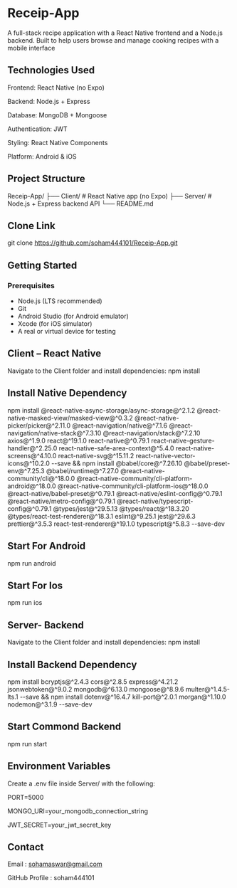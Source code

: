 # Receip-App

A full-stack recipe application with a React Native frontend and a Node.js backend. Built to help users browse and manage cooking recipes with a mobile interface

## Technologies Used
Frontend: React Native (no Expo)

Backend: Node.js + Express

Database: MongoDB + Mongoose

Authentication: JWT

Styling: React Native Components

Platform: Android & iOS

##  Project Structure

Receip-App/
├── Client/ # React Native app (no Expo)
├── Server/ # Node.js + Express backend API
└── README.md


## Clone Link
git clone https://github.com/soham444101/Receip-App.git


##  Getting Started

###  Prerequisites

- Node.js (LTS recommended)
- Git
- Android Studio (for Android emulator)
- Xcode (for iOS simulator)
- A real or virtual device for testing

##  Client – React Native

Navigate to the Client folder and install dependencies:
npm install

## Install Native Dependency
npm install @react-native-async-storage/async-storage@^2.1.2 @react-native-masked-view/masked-view@^0.3.2 @react-native-picker/picker@^2.11.0 @react-navigation/native@^7.1.6 @react-navigation/native-stack@^7.3.10 @react-navigation/stack@^7.2.10 axios@^1.9.0 react@^19.1.0 react-native@^0.79.1 react-native-gesture-handler@^2.25.0 react-native-safe-area-context@^5.4.0 react-native-screens@^4.10.0 react-native-svg@^15.11.2 react-native-vector-icons@^10.2.0 --save && npm install @babel/core@^7.26.10 @babel/preset-env@^7.25.3 @babel/runtime@^7.27.0 @react-native-community/cli@^18.0.0 @react-native-community/cli-platform-android@^18.0.0 @react-native-community/cli-platform-ios@^18.0.0 @react-native/babel-preset@^0.79.1 @react-native/eslint-config@^0.79.1 @react-native/metro-config@^0.79.1 @react-native/typescript-config@^0.79.1 @types/jest@^29.5.13 @types/react@^18.3.20 @types/react-test-renderer@^18.3.1 eslint@^9.25.1 jest@^29.6.3 prettier@^3.5.3 react-test-renderer@^19.1.0 typescript@^5.8.3 --save-dev

## Start For Android
npm run android

## Start For Ios
npm run ios

## Server- Backend 
Navigate to the Client folder and install dependencies:
npm install

## Install Backend Dependency
npm install bcryptjs@^2.4.3 cors@^2.8.5 express@^4.21.2 jsonwebtoken@^9.0.2 mongodb@^6.13.0 mongoose@^8.9.6 multer@^1.4.5-lts.1 --save && npm install dotenv@^16.4.7 kill-port@^2.0.1 morgan@^1.10.0 nodemon@^3.1.9 --save-dev

## Start Commond Backend
npm run start

## Environment Variables
Create a .env file inside Server/ with the following:

PORT=5000

MONGO_URI=your_mongodb_connection_string

JWT_SECRET=your_jwt_secret_key

## Contact
Email : sohamaswar@gmail.com

GitHub Profile : soham444101






